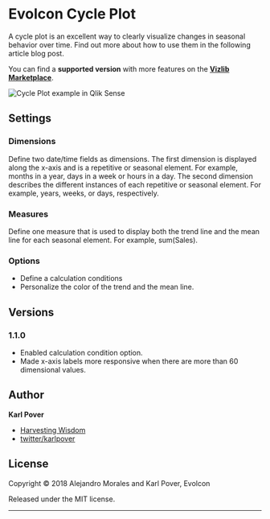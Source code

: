 # Evolcon Cycle Plot
A cycle plot is an excellent way to clearly visualize changes in seasonal behavior over time. Find out more about how to use them in the following article blog post. 

You can find a **supported version** with more features on the <a href="https://www.vizlib.com/marketplace">**Vizlib Marketplace**</a>.

![Cycle Plot example in Qlik Sense](images/EvlconCyclePlot2.gif)

## Settings

### Dimensions
Define two date/time fields as dimensions. The first dimension is displayed along the x-axis and is a repetitive or seasonal element. For example, months in a year, days in a week or hours in a day. The second dimension describes the different instances of each repetitive or seasonal element. For example, years, weeks, or days, respectively.

### Measures
Define one measure that is used to display both the trend line and the mean line for each seasonal element. For example, sum(Sales).

### Options
* Define a calculation conditions
* Personalize the color of the trend and the mean line.

## Versions

### 1.1.0
* Enabled calculation condition option.
* Made x-axis labels more responsive when there are more than 60 dimensional values.

## Author

**Karl Pover**

* [Harvesting Wisdom](http://poverconsulting.com)
* [twitter/karlpover](http://twitter.com/karlpover)

## License

Copyright © 2018 Alejandro Morales and Karl Pover, Evolcon

Released under the MIT license.

***
